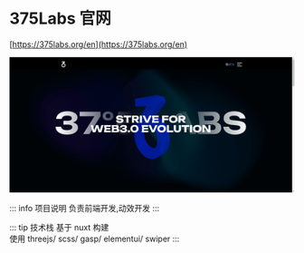 # 375Labs 官网

[https://375labs.org/en](https://375labs.org/en)

![alt text](image/375.png)

::: info 项目说明
负责前端开发,动效开发
:::

::: tip 技术栈
基于 nuxt 构建  
使用 threejs/ scss/ gasp/ elementui/ swiper
:::
